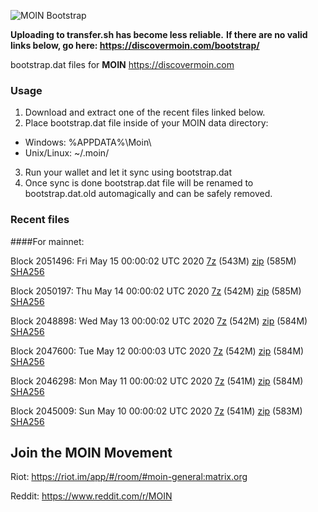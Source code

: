 ![MOIN Bootstrap](https://i.imgur.com/KjM1jMp.jpg)

**Uploading to transfer.sh has become less reliable.**
**If there are no valid links below, go here: https://discovermoin.com/bootstrap/**

bootstrap.dat files for **MOIN** https://discovermoin.com

### Usage

1. Download and extract one of the recent files linked below.
2. Place bootstrap.dat file inside of your MOIN data directory:
 - Windows: %APPDATA%\Moin\
 - Unix/Linux: ~/.moin/
3. Run your wallet and let it sync using bootstrap.dat
4. Once sync is done bootstrap.dat file will be renamed to bootstrap.dat.old automagically and can be safely removed.


### Recent files

####For mainnet:

Block 2051496: Fri May 15 00:00:02 UTC 2020 [7z]() (543M) [zip]() (585M) [SHA256]()

Block 2050197: Thu May 14 00:00:02 UTC 2020 [7z]() (542M) [zip]() (585M) [SHA256]()

Block 2048898: Wed May 13 00:00:02 UTC 2020 [7z]() (542M) [zip]() (584M) [SHA256]()

Block 2047600: Tue May 12 00:00:03 UTC 2020 [7z]() (542M) [zip]() (584M) [SHA256]()

Block 2046298: Mon May 11 00:00:02 UTC 2020 [7z](https://transfer.sh/XjdCp/bootstrap.dat.20200511.7z) (541M) [zip](https://transfer.sh/rEXJq/bootstrap.dat.20200511.zip) (584M) [SHA256](https://transfer.sh/EuqXt/sha256.txt)

Block 2045009: Sun May 10 00:00:02 UTC 2020 [7z](https://transfer.sh/xiNO1/bootstrap.dat.20200510.7z) (541M) [zip](https://transfer.sh/frUrH/bootstrap.dat.20200510.zip) (583M) [SHA256](https://transfer.sh/KHOWE/sha256.txt)

## Join the MOIN Movement

Riot: https://riot.im/app/#/room/#moin-general:matrix.org

Reddit: https://www.reddit.com/r/MOIN
